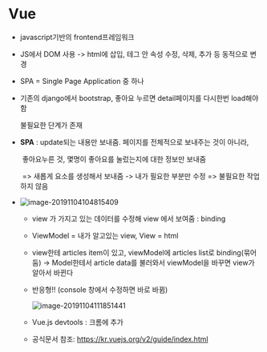 # Vue

- javascript기반의 frontend프레임워크

- JS에서 DOM 사용 -> html에 삽입, 테그 안 속성 수정, 삭제, 추가 등 동적으로 변경

- SPA = Single Page Application 중 하나

- 기존의 django에서 bootstrap, 좋아요 누르면 detail페이지를 다시한번 load해야함

  불필요한 단계가 존재

- **SPA**  : update되는 내용만 보내줌. 페이지를 전체적으로 보내주는 것이 아니라, 

  ​		   좋아요누른 것, 몇명이 좋아요를 눌렀는지에 대한 정보만 보내줌

  ​	    => 새롭게 요소를 생성해서 보내줌 -> 내가 필요한 부분만 수정 => 불필요한 작업 하지 않음

- ![image-20191104104815409](C:\Users\student\AppData\Roaming\Typora\typora-user-images\image-20191104104815409.png)

   - view 가 가지고 있는 데이터를 수정해 view 에서 보여줌 : binding

   - ViewModel = 내가 알고있는 view, View = html

   - view한테 articles item이 있고, viewModel에 articles list로 binding(묶어둠) -> Model한테서 article data를 불러와서 viewModel을 바꾸면 view가 알아서 바뀐다

   - 반응형!! (console 창에서 수정하면 바로 바뀜)

     ![image-20191104111851441](C:\Users\student\AppData\Roaming\Typora\typora-user-images\image-20191104111851441.png)

   - Vue.js devtools : 크롬에 추가

   -  공식문서 참조: https://kr.vuejs.org/v2/guide/index.html 
